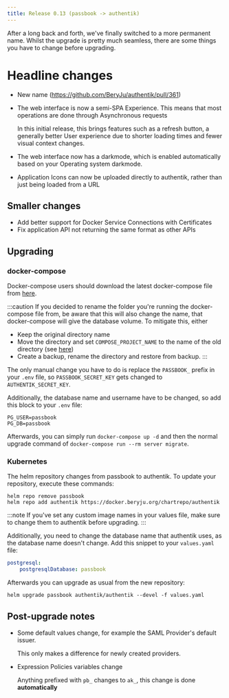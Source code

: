```yaml
---
title: Release 0.13 (passbook -> authentik)
---
```


After a long back and forth, we've finally switched to a more permanent name. Whilst the upgrade is pretty much seamless, there are some things you have to change before upgrading.

# Headline changes

- New name (https://github.com/BeryJu/authentik/pull/361)
- The web interface is now a semi-SPA Experience. This means that most operations are done through Asynchronous requests

    In this initial release, this brings features such as a refresh button, a generally better User experience due to shorter loading times
    and fewer visual context changes.

- The web interface now has a darkmode, which is enabled automatically based on your Operating system darkmode.
- Application Icons can now be uploaded directly to authentik, rather than just being loaded from a URL

## Smaller changes

- Add better support for Docker Service Connections with Certificates
- Fix application API not returning the same format as other APIs

## Upgrading

### docker-compose

Docker-compose users should download the latest docker-compose file from [here](https://raw.githubusercontent.com/BeryJu/authentik/version-0.13/docker-compose.yml).

:::caution
If you decided to rename the folder you're running the docker-compose file from, be aware that this will also change the name, that docker-compose will give the database volume. To mitigate this, either
- Keep the original directory name
- Move the directory and set `COMPOSE_PROJECT_NAME` to the name of the old directory (see [here](https://docs.docker.com/compose/reference/envvars/#compose_project_name))
- Create a backup, rename the directory and restore from backup.
:::

The only manual change you have to do is replace the `PASSBOOK_` prefix in your `.env` file, so `PASSBOOK_SECRET_KEY` gets changed to `AUTHENTIK_SECRET_KEY`.

Additionally, the database name and username have to be changed, so add this block to your `.env` file:

```
PG_USER=passbook
PG_DB=passbook
```

Afterwards, you can simply run `docker-compose up -d` and then the normal upgrade command of `docker-compose run --rm server migrate`.

### Kubernetes

The helm repository changes from passbook to authentik. To update your repository, execute these commands:

```
helm repo remove passbook
helm repo add authentik https://docker.beryju.org/chartrepo/authentik
```

:::note
If you've set any custom image names in your values file, make sure to change them to authentik before upgrading.
:::

Additionally, you need to change the database name that authentik uses, as the database name doesn't change. Add this snippet to your `values.yaml` file:

```yaml
postgresql:
    postgresqlDatabase: passbook
```

Afterwards you can upgrade as usual from the new repository:

```
helm upgrade passbook authentik/authentik --devel -f values.yaml
```

## Post-upgrade notes

- Some default values change, for example the SAML Provider's default issuer.

    This only makes a difference for newly created providers.

- Expression Policies variables change

    Anything prefixed with `pb_` changes to `ak_`, this change is done **automatically**
